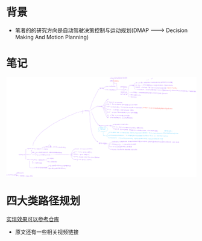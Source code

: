 # 背景

* 笔者的的研究方向是自动驾驶决策控制与运动规划(DMAP ---> Decision Making And Motion Planning)

# 笔记

<img src="自动驾驶决策控制及运动规划综述(2022).png" alt="tp" style="zoom: 100%">

# 四大类路径规划

[实现效果可以参考仓库](https://github.com/ProgramTraveler/PathPlanning)

* 原文还有一些相关视频链接